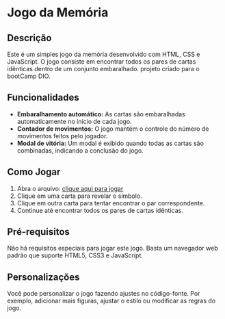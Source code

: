 
# Jogo da Memória


## Descrição
Este é um simples jogo da memória desenvolvido com HTML, CSS e JavaScript. O jogo consiste em encontrar todos os pares de cartas idênticas dentro de um conjunto embaralhado.
projeto criado para o bootCamp DIO.

## Funcionalidades

- **Embaralhamento automático:** As cartas são embaralhadas automaticamente no início de cada jogo.
- **Contador de movimentos:** O jogo mantém o controle do número de movimentos feitos pelo jogador.
- **Modal de vitória:** Um modal é exibido quando todas as cartas são combinadas, indicando a conclusão do jogo.

## Como Jogar

1. Abra o arquivo: <a href="https://alandenisson.github.io/js-emoji-memory-game/" :target="_blank"> clique aqui para jogar</a>
2. Clique em uma carta para revelar o símbolo.
3. Clique em outra carta para tentar encontrar o par correspondente.
4. Continue até encontrar todos os pares de cartas idênticas.

## Pré-requisitos

Não há requisitos especiais para jogar este jogo. Basta um navegador web padrão que suporte HTML5, CSS3 e JavaScript.

## Personalizações

Você pode personalizar o jogo fazendo ajustes no código-fonte. Por exemplo, adicionar mais figuras, ajustar o estilo ou modificar as regras do jogo.




